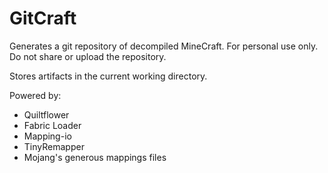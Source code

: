 # GitCraft

Generates a git repository of decompiled MineCraft. For personal use only. Do not share or upload the repository.

Stores artifacts in the current working directory.

Powered by:
  - Quiltflower
  - Fabric Loader
  - Mapping-io
  - TinyRemapper
  - Mojang's generous mappings files
